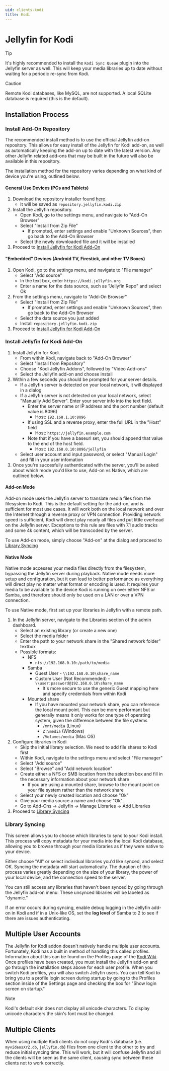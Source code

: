 ```yaml
---
uid: clients-kodi
title: Kodi
---
```


# Jellyfin for Kodi

> [!TIP]
> It's highly recommended to install the `Kodi Sync Queue` plugin into the Jellyfin server as well.
> This will keep your media libraries up to date without waiting for a periodic re-sync from Kodi.

> [!CAUTION]
> Remote Kodi databases, like MySQL, are not supported. A local SQLite database is required (this is the default).

## Installation Process

### Install Add-On Repository

The recommended install method is to use the official Jellyfin add-on repository.  This allows for easy install of the Jellyfin for Kodi add-on, as well as automatically keeping the add-on up to date with the latest version.  Any other Jellyfin related add-ons that may be built in the future will also be available in this repository.

The installation method for the repository varies depending on what kind of device you're using, outlined below.

#### General Use Devices (PCs and Tablets)

1. Download the repository installer found [here](https://kodi.jellyfin.org/repository.jellyfin.kodi.zip).
    * It will be saved as `repository.jellyfin.kodi.zip`
2. Install the Jellyfin repository.
    * Open Kodi, go to the settings menu,  and navigate to "Add-On Browser"
    * Select "Install from Zip File"
        * If prompted, enter settings and enable "Unknown Sources", then go back to the Add-On Browser
    * Select the newly downloaded file and it will be installed
3. Proceed to [Install Jellyfin for Kodi Add-On](xref:clients-kodi#install-jellyfin-for-kodi-add-on)

#### "Embedded" Devices (Android TV, Firestick, and other TV Boxes)

1. Open Kodi, go to the settings menu, and navigate to "File manager"
    * Select "Add source"
    * In the text box, enter `https://kodi.jellyfin.org`
    * Enter a name for the data source, such as "Jellyfin Repo" and select Ok
2. From the settings menu, navigate to "Add-On Browser"
    * Select "Install from Zip File"
        * If prompted, enter settings and enable "Unknown Sources", then go back to the Add-On Browser
    * Select the data source you just added
    * Install `repository.jellyfin.kodi.zip`
3. Proceed to [Install Jellyfin for Kodi Add-On](xref:clients-kodi#install-jellyfin-for-kodi-add-on)

### Install Jellyfin for Kodi Add-On

1. Install Jellyfin for Kodi.
    * From within Kodi, navigate back to "Add-On Browser"
    * Select "Install from Repository"
    * Choose "Kodi Jellyfin Addons", followed by "Video Add-ons"
    * Select the Jellyfin add-on and choose install
2. Within a few seconds you should be prompted for your server details.
    * If a Jellyfin server is detected on your local network, it will displayed in a dialog
    * If a Jellyfin server is not detected on your local network, select "Manually Add Server".  Enter your server info into the text field.
        * Enter the server name or IP address and the port number (default value is 8096)
            * Host: `192.168.1.10:8096`
        * If using SSL and a reverse proxy, enter the full URL in the "Host" field
            * Host: `https://jellyfin.example.com`
        * Note that if you have a baseurl set, you should append that value to the end of the host field.
            * Host: `192.168.0.10:8096/jellyfin`
    * Select user account and input password, or select "Manual Login" and fill in your user infomation
3. Once you're succesfully authenticated with the server, you'll be asked about which mode you'd like to use, Add-on vs Native, which are outlined below.

#### Add-on Mode

Add-on mode uses the Jellyfin server to translate media files from the filesystem to Kodi.  This is the default setting for the add-on, and is sufficient for most use cases.  It will work both on the local network and over the Internet through a reverse proxy or VPN connection.  Providing network speed is sufficient, Kodi will direct play nearly all files and put little overhead on the Jellyfin server.  Exceptions to this rule are files with 7.1 audio tracks and some 4k content, which will be transcoded by the server.

To use Add-on mode, simply choose "Add-on" at the dialog and proceed to [Library Syncing](xref:clients-kodi#library-syncing)

#### Native Mode

Native mode accesses your media files directly from the filesystem, bypassing the Jellyfin server during playback.  Native mode needs more setup and configuration, but it can lead to better performance as everything will direct play no matter what format or encoding is used.  It requires your media to be available to the device Kodi is running on over either NFS or Samba, and therefore should only be used on a LAN or over a VPN connection.

To use Native mode, first set up your libraries in Jellyfin with a remote path.

1. In the Jellyfin server, navigate to the Libraries section of the admin dashboard.
    * Select an existing library (or create a new one)
    * Select the media folder
    * Enter the path to your network share in the "Shared network folder" textbox
    * Possible formats:
        * NFS
            * `nfs://192.168.0.10:/path/to/media`
        * Samba
            * Guest User - `\\192.168.0.10\share_name`
            * Custom User (Not Recommended) - `\\user:password@192.168.0.10\share_name`
                * It's more secure to use the generic Guest mapping here and specify credentials from within Kodi
        * Mounted share
            * If you have mounted your network share, you can reference the local mount point. This can be more performant but generally means it only works for one type of operating system, given the difference between the file systems
                * `/mnt/media` (Linux)
                * `Z:\media` (Windows)
                * `/Volumes/media` (Mac OS)
2. Configure libraries in Kodi
    * Skip the initial library selection.  We need to add file shares to Kodi first
    * Within Kodi, navigate to the settings menu and select "File manager"
    * Select "Add source"
    * Select "Browse" and "Add network location"
    * Create either a NFS or SMB location from the selection box and fill in the necessary information about your network share
      * If you are using a mounted share, browse to the mount point on your file system rather than the network share
    * Select your newly created location and choose "Ok"
    * Give your media source a name and choose "Ok"
    * Go to Add-Ons -> Jellyfin -> Manage Libraries -> Add Libraries
3. Proceed to [Library Syncing](xref:clients-kodi#library-syncing)

### Library Syncing

This screen allows you to choose which libraries to sync to your Kodi install.  This process will copy metadata for your media into the local Kodi database, allowing you to browse through your media libraries as if they were native to your device.

Either choose "All" or select individual libraries you'd like synced, and select OK.  Syncing the metadata will start automatically.  The duration of this process varies greatly depending on the size of your library, the power of your local device, and the connection speed to the server.

You can still access any libraries that haven't been synced by going through the Jellyfin add-on menu.  These unsynced libraries will be labeled as "dynamic."

If an error occurs during syncing, enable debug logging in the Jellyfin add-on in Kodi and if in a Unix-like OS, set the **log level** of Samba to 2 to see if there are issues authenticating.

## Multiple User Accounts

The Jellyfin for Kodi addon doesn't natively handle multiple user accounts.  Fortunately, Kodi has a built in method of handling this called profiles.  Information about this can be found on the Profiles page of the [Kodi Wiki](https://kodi.wiki/view/Profiles).  Once profiles have been created, you must install the Jellyfin add-on and go through the installation steps above for each user profile.  When you switch Kodi profiles, you will also switch Jellyfin users. You can tell Kodi to bring you to a profile login screen during startup by going to the Profiles section inside of the Settings page and checking the box for "Show login screen on startup."

> [!NOTE]
> Kodi's default skin does not display all unicode characters. To display unicode characters the skin's font must be changed.

## Multiple Clients

When using multiple Kodi clients do not copy Kodi's database (i.e. `myvideosXYZ.db`, `jellyfin.db`) files from one client to the other to try and reduce initial syncing time. This will work, but it will confuse Jellyfin and all the clients will be seen as the same client, causing sync between these clients not to work correctly.

